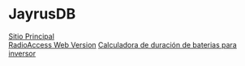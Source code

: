 # JayrusDB
[Sitio Principal](https://jayrus10.github.io/JayrusDB/)  
[RadioAccess Web Version](https://jayrus10.github.io/JayrusDB/com.jayrus10.revolutionradio/Web/index.html)
[Calculadora de duración de baterias para inversor](https://jayrus10.github.io/JayrusDB/battery.html)
